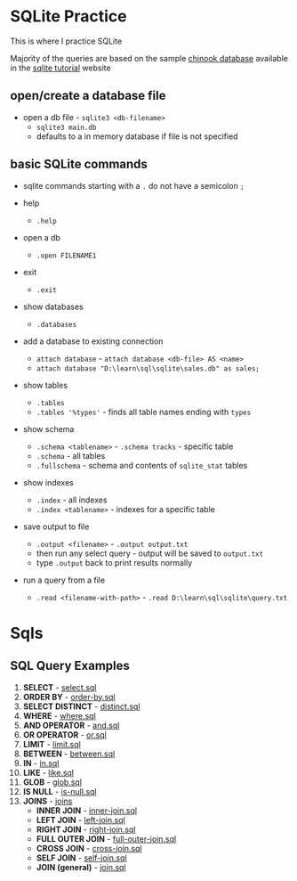 # SQLite Practice
This is where I practice SQLite

Majority of the queries are based on the sample [chinook database](https://www.sqlitetutorial.net/sqlite-sample-database/) available in the [sqlite tutorial](https://www.sqlitetutorial.net/) website

## open/create a database file
- open a db file - `sqlite3 <db-filename>`
    - `sqlite3 main.db`
    - defaults to a in memory database if file is not specified

## basic SQLite commands
- sqlite commands starting with a `.` do not have a semicolon `;`

- help
    - `.help`
- open a db
    - `.open FILENAME1`
- exit
    - `.exit`
- show databases
    - `.databases`
- add a database to existing connection
    - `attach database` - `attach database <db-file> AS <name>`
    - `attach database "D:\learn\sql\sqlite\sales.db" as sales;`
- show tables
    - `.tables`
    - `.tables '%types'` - finds all table names ending with `types`
- show schema
    - `.schema <tablename>` - `.schema tracks` - specific table
    - `.schema` - all tables
    - `.fullschema` - schema and contents of `sqlite_stat` tables
- show indexes
    - `.index` - all indexes
    - `.index <tablename>` - indexes for a specific table
- save output to file
    - `.output <filename>` - `.output output.txt`
    - then run any select query - output will be saved to `output.txt`
    - type `.output` back to print results normally
- run a query from a file
    - `.read <filename-with-path>` - `.read D:\learn\sql\sqlite\query.txt`

# Sqls

## SQL Query Examples

1. **SELECT** - [select.sql](queries/select.sql)
2. **ORDER BY** - [order-by.sql](queries/order-by.sql)
3. **SELECT DISTINCT** - [distinct.sql](queries/distinct.sql)
4. **WHERE** - [where.sql](queries/where.sql)
5. **AND OPERATOR** - [and.sql](queries/and.sql)
6. **OR OPERATOR** - [or.sql](queries/or.sql)
7. **LIMIT** - [limit.sql](queries/limit.sql)
8. **BETWEEN** - [between.sql](queries/between.sql)
9. **IN** - [in.sql](queries/in.sql)
10. **LIKE** - [like.sql](queries/like.sql)
11. **GLOB** - [glob.sql](queries/glob.sql)
12. **IS NULL** - [is-null.sql](queries/is-null.sql)
13. **JOINS** - [joins](queries/join/)
    - **INNER JOIN** - [inner-join.sql](queries/join/inner-join.sql)
    - **LEFT JOIN** - [left-join.sql](queries/join/left-join.sql)
    - **RIGHT JOIN** - [right-join.sql](queries/join/right-join.sql)
    - **FULL OUTER JOIN** - [full-outer-join.sql](queries/join/full-outer-join.sql)
    - **CROSS JOIN** - [cross-join.sql](queries/join/cross-join.sql)
    - **SELF JOIN** - [self-join.sql](queries/join/self-join.sql)
    - **JOIN (general)** - [join.sql](queries/join/join.sql)